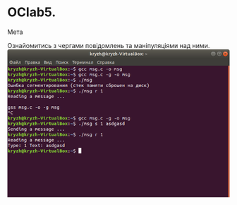 # OClab5.
Мета

Ознайомитись з чергами повідомлень та маніпу­ляціями над ними.
![](https://github.com/PavelVovcharuk/OClab5./blob/master/oclab5.png)
